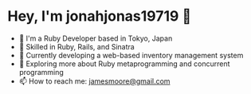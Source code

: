 # Hey, I'm jonahjonas19719 👋
- 🏢 I'm a Ruby Developer based in Tokyo, Japan
- 💎 Skilled in Ruby, Rails, and Sinatra
- 🔭 Currently developing a web-based inventory management system
- 🌱 Exploring more about Ruby metaprogramming and concurrent programming
- 📫 How to reach me: jamesmoore@gmail.com
